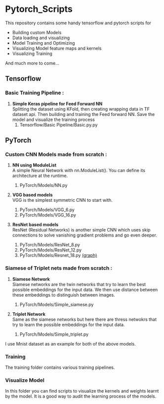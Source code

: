 # Pytorch_Scripts

This repository contains some handy tensorflow and pytorch scripts for
<ul>
  <li>Building custom Models</li>
  <li>Data loading and visualizing</li>
  <li>Model Training and Optimizing</li>
  <li>Visualizing Model feature maps and kernels</li>
  <li>Visualizing Training</li>  
</ul>
And much more to come...

## Tensorflow
### Basic Training Pipeline :

1. **Simple Keras pipeline for Feed Forward NN** <br>
	Splitting the dataset using KFold, then creating wrapping data in TF dataset api. Then building and training the Feed forward NN. Save the model and visualize the training process
    <ol>
    <li>Tensorflow/Basic Pipeline/Basic.py.py</li>
    </ol>

## PyTorch 
### Custom CNN Models made from scratch : 

1. **NN using ModuleList** <br>
    A simple Neural Network with nn.ModuleList(). You can define its architecture at the runtime.
    <ol>
    <li>PyTorch/Models/NN.py</li>
    </ol>

2. **VGG based models** <br>
    VGG is the simplest symmetric CNN to start with.
    <ol>
    <li> PyTorch/Models/VGG_6.py </li>
    <li> PyTorch/Models/VGG_16.py </li>
    </ol>

3. **ResNet based models**  <br>
    ResNet (Residual Networks) is another simple CNN which uses skip connections to solve vanishing gradient problems and go even deeper.
    <ol>
    <li> PyTorch/Models/ResNet_8.py </li>
    <li> PyTorch/Models/ResNet_12.py </li>
    <li> PyTorch/Models/Resnet_18.py	<a href="Model graphs/resnet18.onnx.png">(graph)</a></li>
    </ol>

### Siamese of Triplet nets made from scratch : 

1. **Siamese Network**  <br>
    Siamese networks are the twin networks that try to learn the best possible embeddings for the input data. We then use distance between these embeddings to distinguish between images.
    <ol>
    <li> PyTorch/Models/Simple_siamese.py </li>
    </ol>

2. **Triplet Network**  <br>
    Same as the siamese networks but here there are thress netwokrs that try to learn the possible embeddings for the input data.
    <ol>
    <li> PyTorch/Models/Simple_triplet.py </li>
    </ol>

I use Mnist dataset as an example for both of the above models. 

### Training
The training folder contains various training pipelines.

### Visualize Model
In this folder you can find scripts to visualize the kernels and weights learnt by the model. It is a good way to audit the learning process of the models.

